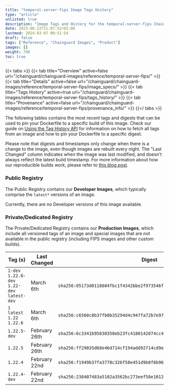 ```yaml
---
title: "temporal-server-fips Image Tags History"
type: "article"
unlisted: true
description: "Image Tags and History for the temporal-server-fips Chainguard Image"
date: 2023-06-22T11:07:52+02:00
lastmod: 2024-03-07 00:51:54
draft: false
tags: ["Reference", "Chainguard Images", "Product"]
images: []
weight: 700
toc: true
---
```


{{< tabs >}}
{{< tab title="Overview" active=false url="/chainguard/chainguard-images/reference/temporal-server-fips/" >}}
{{< tab title="Details" active=false url="/chainguard/chainguard-images/reference/temporal-server-fips/image_specs/" >}}
{{< tab title="Tags History" active=true url="/chainguard/chainguard-images/reference/temporal-server-fips/tags_history/" >}}
{{< tab title="Provenance" active=false url="/chainguard/chainguard-images/reference/temporal-server-fips/provenance_info/" >}}
{{</ tabs >}}

The following tables contains the most recent tags and digests that can be used to pin your Dockerfile to a specific build of this image. Check our guide on [Using the Tag History API](/chainguard/chainguard-images/using-the-tag-history-api/) for information on how to fetch all tags from an image and how to pin your Dockerfile to a specific digest.

Please note that digests and timestamps only change when there is a change to the image, even though images are rebuilt every night. The "Last Changed" column indicates when the image was last modified, and doesn't always reflect the latest build timestamp. For more information about how our reproducible builds work, please refer to [this blog post](https://www.chainguard.dev/unchained/reproducing-chainguards-reproducible-image-builds).

### Public Registry
The Public Registry contains our **Developer Images**, which typically comprise the `latest*` versions of an image.

Currently, there are no Developer versions of this image available.

### Private/Dedicated Registry
The Private/Dedicated Registry contains our **Production Images**, which include all versioned tags of an image and special images that are not available in the public registry (including FIPS images and other custom builds).

| Tag (s)                                       | Last Changed  | Digest                                                                    |
|-----------------------------------------------|---------------|---------------------------------------------------------------------------|
|  `1-dev` `1.22.6-dev` `1.22-dev` `latest-dev` | March 6th     | `sha256:05173d0118604fbc1f4342bbe2f973546f0a61e3ace02e3651e2f7006f9648c2` |
|  `1` `latest` `1.22` `1.22.6`                 | March 6th     | `sha256:c6560c8b37fb0b35294d4c947fa72b7e97cecfa21a3b734dd146a71af3abe059` |
|  `1.22.5-dev`                                 | February 26th | `sha256:6c3341b95830358eb23fc4180142074cc4638f551b4e36fc002e9b8e1e55a480` |
|  `1.22.5`                                     | February 26th | `sha256:ff29035d68e46d714cf194add92714cd9e90e0592822dac3734ae0c409d8ce17` |
|  `1.22.4`                                     | February 22nd | `sha256:f1949b37fa3778c326f58e451d9b8f6b964f9310c0bbd2037a1c99f95c63f3da` |
|  `1.22.4-dev`                                 | February 22nd | `sha256:238407483a5102a3562bc273eef58e10127584c874b100e7b55d01cc5c1b89d2` |

